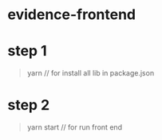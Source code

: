 # evidence-frontend

# step 1
> yarn
// for install all lib in package.json

# step 2
> yarn start
// for run front end
